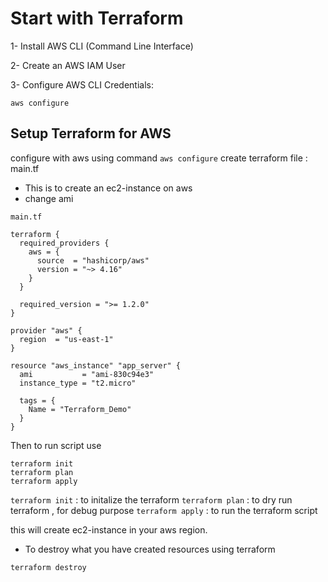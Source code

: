 # Start with Terraform

1- Install AWS CLI (Command Line Interface)

2- Create an AWS IAM User

3- Configure AWS CLI Credentials:

```
aws configure
```

## Setup Terraform for AWS
configure with aws using command ` aws configure `
create terraform file : main.tf
- This is to create an ec2-instance on aws
- change ami

`main.tf`
```
terraform {
  required_providers {
    aws = {
      source  = "hashicorp/aws"
      version = "~> 4.16"
    }
  }

  required_version = ">= 1.2.0"
}

provider "aws" {
  region  = "us-east-1"
}

resource "aws_instance" "app_server" {
  ami           = "ami-830c94e3"
  instance_type = "t2.micro"

  tags = {
    Name = "Terraform_Demo"
  }
}

```
Then to run script use
```
terraform init
terraform plan
terraform apply
```


`terraform init` : to initalize the terraform
`terraform plan` : to dry run terraform , for debug purpose
`terraform apply` : to run the terraform script


this will create ec2-instance in your aws region.

- To destroy what you have created resources using terraform 

```
terraform destroy
```

